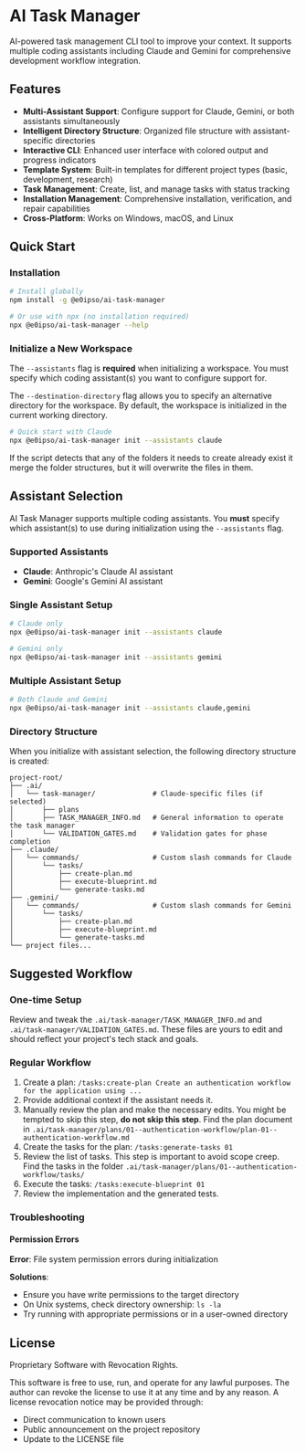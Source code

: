 # AI Task Manager

AI-powered task management CLI tool to improve your context. It supports multiple coding assistants including Claude and Gemini for comprehensive development workflow integration.

## Features

- **Multi-Assistant Support**: Configure support for Claude, Gemini, or both assistants simultaneously
- **Intelligent Directory Structure**: Organized file structure with assistant-specific directories
- **Interactive CLI**: Enhanced user interface with colored output and progress indicators
- **Template System**: Built-in templates for different project types (basic, development, research)
- **Task Management**: Create, list, and manage tasks with status tracking
- **Installation Management**: Comprehensive installation, verification, and repair capabilities
- **Cross-Platform**: Works on Windows, macOS, and Linux

## Quick Start

### Installation
```bash
# Install globally
npm install -g @e0ipso/ai-task-manager

# Or use with npx (no installation required)
npx @e0ipso/ai-task-manager --help
```

### Initialize a New Workspace

The `--assistants` flag is **required** when initializing a workspace. You must specify which coding assistant(s) you want to configure support for.

The `--destination-directory` flag allows you to specify an alternative directory for the workspace. By default, the workspace is initialized in the current working directory.

```bash
# Quick start with Claude
npx @e0ipso/ai-task-manager init --assistants claude
```

If the script detects that any of the folders it needs to create already exist it merge the folder structures, but it will overwrite the files in them.

## Assistant Selection

AI Task Manager supports multiple coding assistants. You **must** specify which assistant(s) to use during initialization using the `--assistants` flag.

### Supported Assistants

- **Claude**: Anthropic's Claude AI assistant
- **Gemini**: Google's Gemini AI assistant

### Single Assistant Setup

```bash
# Claude only
npx @e0ipso/ai-task-manager init --assistants claude

# Gemini only  
npx @e0ipso/ai-task-manager init --assistants gemini
```

### Multiple Assistant Setup

```bash
# Both Claude and Gemini
npx @e0ipso/ai-task-manager init --assistants claude,gemini
```

### Directory Structure

When you initialize with assistant selection, the following directory structure is created:

```
project-root/
├── .ai/
│   └── task-manager/              # Claude-specific files (if selected)
│       ├── plans
│       ├── TASK_MANAGER_INFO.md   # General information to operate the task manager
│       └── VALIDATION_GATES.md    # Validation gates for phase completion
├── .claude/
│   └── commands/                  # Custom slash commands for Claude
│       └── tasks/
│           ├── create-plan.md
│           ├── execute-blueprint.md
│           └── generate-tasks.md
├── .gemini/
│   └── commands/                  # Custom slash commands for Gemini
│       └── tasks/
│           ├── create-plan.md
│           ├── execute-blueprint.md
│           └── generate-tasks.md
└── project files...
```

## Suggested Workflow

### One-time Setup

Review and tweak the `.ai/task-manager/TASK_MANAGER_INFO.md` and `.ai/task-manager/VALIDATION_GATES.md`. These files are yours to edit and should reflect your project's tech stack and goals.

### Regular Workflow

1. Create a plan: `/tasks:create-plan Create an authentication workflow for the application using ...`
2. Provide additional context if the assistant needs it.
3. Manually review the plan and make the necessary edits. You might be tempted to skip this step, **do not skip this step**. Find the plan document in `.ai/task-manager/plans/01--authentication-workflow/plan-01--authentication-workflow.md`
4. Create the tasks for the plan: `/tasks:generate-tasks 01`
5. Review the list of tasks. This step is important to avoid scope creep. Find the tasks in the folder `.ai/task-manager/plans/01--authentication-workflow/tasks/`
6. Execute the tasks: `/tasks:execute-blueprint 01`
7. Review the implementation and the generated tests.

### Troubleshooting

#### Permission Errors

**Error**: File system permission errors during initialization

**Solutions**:
- Ensure you have write permissions to the target directory
- On Unix systems, check directory ownership: `ls -la`
- Try running with appropriate permissions or in a user-owned directory

## License

Proprietary Software with Revocation Rights.

This software is free to use, run, and operate for any lawful purposes. The
author can revoke the license to use it at any time and by any reason. A license
revocation notice may be provided through:

- Direct communication to known users
- Public announcement on the project repository
- Update to the LICENSE file
